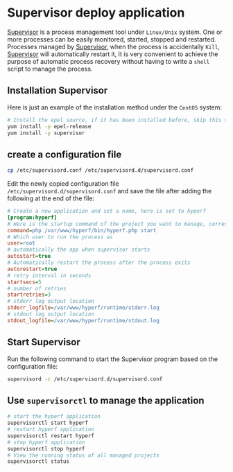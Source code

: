 # Supervisor deploy application

[Supervisor](http://www.supervisord.org/) is a process management tool under `Linux/Unix` system. One or more processes can be easily monitored, started, stopped and restarted. Processes managed by [Supervisor](http://www.supervisord.org/), when the process is accidentally `Kill`, [Supervisor](http://www.supervisord.org/) will automatically restart it, It is very convenient to achieve the purpose of automatic process recovery without having to write a `shell` script to manage the process.

## Installation Supervisor

Here is just an example of the installation method under the `CentOS` system:

```bash
# Install the epel source, if it has been installed before, skip this step
yum install -y epel-release
yum install -y supervisor  
```

## create a configuration file

```bash
cp /etc/supervisord.conf /etc/supervisord.d/supervisord.conf
```

Edit the newly copied configuration file `/etc/supervisord.d/supervisord.conf` and save the file after adding the following at the end of the file:

```ini
# Create a new application and set a name, here is set to hyperf
[program:hyperf]
# Here is the startup command of the project you want to manage, corresponding to the real path of your project
command=php /var/www/hyperf/bin/hyperf.php start
# Which user to run the process as
user=root
# automatically the app when supervisor starts
autostart=true
# Automatically restart the process after the process exits
autorestart=true
# retry interval in seconds
startsecs=5
# number of retries
startretries=3
# stderr log output location
stderr_logfile=/var/www/hyperf/runtime/stderr.log
# stdout log output location
stdout_logfile=/var/www/hyperf/runtime/stdout.log
```

## Start Supervisor

Run the following command to start the Supervisor program based on the configuration file:

```bash
supervisord -c /etc/supervisord.d/supervisord.conf
```

## Use `supervisorctl` to manage the application

```bash
# start the hyperf application
supervisorctl start hyperf
# restart hyperf application
supervisorctl restart hyperf
# stop hyperf application
supervisorctl stop hyperf
# View the running status of all managed projects
supervisorctl status
```
